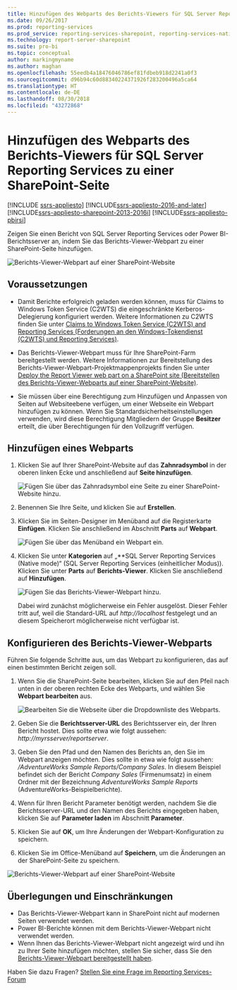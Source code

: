 ```yaml
---
title: Hinzufügen des Webparts des Berichts-Viewers für SQL Server Reporting Services zu einer SharePoint-Seite | Microsoft-Dokumentation
ms.date: 09/26/2017
ms.prod: reporting-services
ms.prod_service: reporting-services-sharepoint, reporting-services-native
ms.technology: report-server-sharepoint
ms.suite: pro-bi
ms.topic: conceptual
author: markingmyname
ms.author: maghan
ms.openlocfilehash: 55eedb4a18476046786ef81fdbeb918d2241a0f3
ms.sourcegitcommit: d96b94c60d88340224371926f283200496a5ca64
ms.translationtype: HT
ms.contentlocale: de-DE
ms.lasthandoff: 08/30/2018
ms.locfileid: "43272868"
---
```

# <a name="add-sql-server-reporting-services-report-viewer-web-part-to-a-sharepoint-page"></a>Hinzufügen des Webparts des Berichts-Viewers für SQL Server Reporting Services zu einer SharePoint-Seite

[!INCLUDE [ssrs-appliesto](../../includes/ssrs-appliesto.md)] [!INCLUDE[ssrs-appliesto-2016-and-later](../../includes/ssrs-appliesto-2016-and-later.md)] [!INCLUDE[ssrs-appliesto-sharepoint-2013-2016i](../../includes/ssrs-appliesto-sharepoint-2013-2016.md)] [!INCLUDE[ssrs-appliesto-pbirsi](../../includes/ssrs-appliesto-pbirs.md)]

Zeigen Sie einen Bericht von SQL Server Reporting Services oder Power BI-Berichtsserver an, indem Sie das Berichts-Viewer-Webpart zu einer SharePoint-Seite hinzufügen.

![Berichts-Viewer-Webpart auf einer SharePoint-Website](media/sharepoint-report-viewer-web-part-on-page.png)

## <a name="prerequisites"></a>Voraussetzungen

* Damit Berichte erfolgreich geladen werden können, muss für Claims to Windows Token Service (C2WTS) die eingeschränkte Kerberos-Delegierung konfiguriert werden. Weitere Informationen zu C2WTS finden Sie unter [Claims to Windows Token Service (C2WTS) and Reporting Services (Forderungen an den Windows-Tokendienst (C2WTS) und Reporting Services)](../install-windows/claims-to-windows-token-service-c2wts-and-reporting-services.md).

* Das Berichts-Viewer-Webpart muss für Ihre SharePoint-Farm bereitgestellt werden. Weitere Informationen zur Bereitstellung des Berichts-Viewer-Webpart-Projektmappenprojekts finden Sie unter [Deploy the Report Viewer web part on a SharePoint site (Bereitstellen des Berichts-Viewer-Webparts auf einer SharePoint-Website)](deploy-report-viewer-web-part.md).

* Sie müssen über eine Berechtigung zum Hinzufügen und Anpassen von Seiten auf Websiteebene verfügen, um einer Webseite ein Webpart hinzufügen zu können. Wenn Sie Standardsicherheitseinstellungen verwenden, wird diese Berechtigung Mitgliedern der Gruppe **Besitzer** erteilt, die über Berechtigungen für den Vollzugriff verfügen.

## <a name="add-web-part"></a>Hinzufügen eines Webparts

1. Klicken Sie auf Ihrer SharePoint-Website auf das **Zahnradsymbol** in der oberen linken Ecke und anschließend auf **Seite hinzufügen**.

    ![Fügen Sie über das Zahnradsymbol eine Seite zu einer SharePoint-Website hinzu.](media/sharepoint-add-a-page.png)

2. Benennen Sie Ihre Seite, und klicken Sie auf **Erstellen**.

3. Klicken Sie im Seiten-Designer im Menüband auf die Registerkarte **Einfügen**. Klicken Sie anschließend im Abschnitt **Parts** auf **Webpart**.

    ![Fügen Sie über das Menüband ein Webpart ein.](media/sharepoint-insert-web-part.png)

4. Klicken Sie unter **Kategorien** auf „**SQL Server Reporting Services (Native mode)“ (SQL Server Reporting Services (einheitlicher Modus)). Klicken Sie unter **Parts** auf **Berichts-Viewer**. Klicken Sie anschließend auf **Hinzufügen**.

    ![Fügen Sie das Berichts-Viewer-Webpart hinzu.](media/sharepoint-report-viewer-web-part.png)

    Dabei wird zunächst möglicherweise ein Fehler ausgelöst. Dieser Fehler tritt auf, weil die Standard-URL auf *http://localhost* festgelegt und an diesem Speicherort möglicherweise nicht verfügbar ist.

## <a name="configure-the-report-viewer-web-part"></a>Konfigurieren des Berichts-Viewer-Webparts

Führen Sie folgende Schritte aus, um das Webpart zu konfigurieren, das auf einen bestimmten Bericht zeigen soll.

1. Wenn Sie die SharePoint-Seite bearbeiten, klicken Sie auf den Pfeil nach unten in der oberen rechten Ecke des Webparts, und wählen Sie **Webpart bearbeiten** aus.

    ![Bearbeiten Sie die Webseite über die Dropdownliste des Webparts.](media/sharepoint-edit-web-part.png)

2. Geben Sie die **Berichtsserver-URL** des Berichtsserver ein, der Ihren Bericht hostet. Dies sollte etwa wie folgt aussehen: *http://myrsserver/reportserver*.

3. Geben Sie den Pfad und den Namen des Berichts an, den Sie im Webpart anzeigen möchten. Dies sollte in etwa wie folgt aussehen: */AdventureWorks Sample Reports/Company Sales*. In diesem Beispiel befindet sich der Bericht *Company Sales* (Firmenumsatz) in einem Ordner mit der Bezeichnung *AdventureWorks Sample Reports* (AdventureWorks-Beispielberichte).

4. Wenn für Ihren Bericht Parameter benötigt werden, nachdem Sie die Berichtsserver-URL und den Namen des Berichts eingegeben haben, klicken Sie auf **Parameter laden** im Abschnitt **Parameter**.

5. Klicken Sie auf **OK**, um Ihre Änderungen der Webpart-Konfiguration zu speichern.

6. Klicken Sie im Office-Menüband auf **Speichern**, um die Änderungen an der SharePoint-Seite zu speichern.

![Berichts-Viewer-Webpart auf einer SharePoint-Website](media/sharepoint-report-viewer-web-part-on-page.png)

## <a name="considerations-and-limitations"></a>Überlegungen und Einschränkungen

* Das Berichts-Viewer-Webpart kann in SharePoint nicht auf modernen Seiten verwendet werden.
* Power BI-Berichte können mit dem Berichts-Viewer-Webpart nicht verwendet werden.
* Wenn Ihnen das Berichts-Viewer-Webpart nicht angezeigt wird und ihn zu Ihrer Seite hinzufügen möchten, stellen Sie sicher, dass Sie den [Berichts-Viewer-Webpart bereitgestellt haben](deploy-report-viewer-web-part.md).

Haben Sie dazu Fragen? [Stellen Sie eine Frage im Reporting Services-Forum](http://go.microsoft.com/fwlink/?LinkId=620231)
